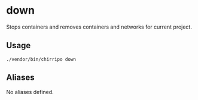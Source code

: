 # down

Stops containers and removes containers and networks for current project.

## Usage

```
./vendor/bin/chirripo down
```

## Aliases

No aliases defined.
